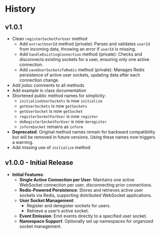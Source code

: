# History

## v1.0.1

-   Clean `registerSocketForUser` method
    -   Add `extractUserId` method (private): Parses and validates `userId` from incoming data, throwing an error if `userId` is missing.
    -   Add `handleExistingConnection` method (private): Checks and disconnects existing sockets for a user, ensuring only one active connection.
    -   Add `saveUserSocketsToRedis` method (private): Manages Redis persistence of active user sockets, updating data after each connection change.
-   Add jsdoc comments to all methods
-   Add example in class documentation
-   Shortened public method names for simplicity:
    -   `initializeUserSockets` is now `initialize`
    -   `getUserSockets` is now `getSockets`
    -   `getUserSocket` is now `getSocket`
    -   `registerSocketForUser` is now `register`
    -   `deRegisterSocketForUser` is now `deregister`
    -   `informSocket` remains as `inform`
-   **Deprecated**: Original method names remain for backward compatibility but will be removed in future versions. Using these names now triggers a warning.
-   Add missing use of `initialize` method

## v1.0.0 - Initial Release

-   **Initial Features**:
    -   **Single Active Connection per User**: Maintains one active WebSocket connection per user, disconnecting prior connections.
    -   **Redis-Powered Persistence**: Stores and retrieves active user sockets via Redis, supporting distributed WebSocket applications.
    -   **User Socket Management**:
        -   Register and deregister sockets for users.
        -   Retrieve a user’s active socket.
    -   **Event Emission**: Emit events directly to a specified user socket.
    -   **Namespace Support**: Optionally set up namespaces for organized socket management.
